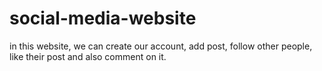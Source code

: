 # social-media-website
in this website, we can create our account, add post, follow other people, like their post and also comment on it.
